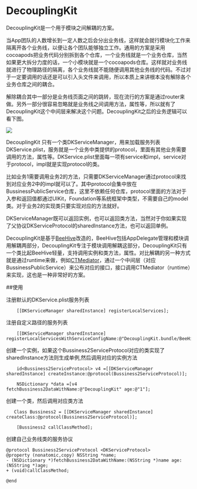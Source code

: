 # DecouplingKit


DecouplingKit是一个用于模块之间解耦的方案。

当App团队的人数增长到一定人数之后会分出业务线，这样就会就行模块化工作来隔离开各个业务线，以便让各个团队能够独立工作。通用的方案是采用cocoapods把业务代码分别拆到各个仓库，一个业务线就是一个业务仓库，当然如果更大拆分力度的话，一个小模块就是一个cocoapods仓库。这样就对业务线就进行了物理路径的隔离，各个业务线就不能随便调用其他业务线的代码。不过对于一定要调用的话还是可以引入头文件来调用，所以本质上来讲根本没有解除各个业务仓库之间的耦合。

解除耦合其中一部分是业务线页面之间的跳转，现在流行的方案是通过router来做。另外一部分很容易忽略就是业务线之间调用方法，属性等，所以就有了DecouplingKit这个中间层来解决这个问题。DecouplingKit之后的业务逻辑可以看下图。

![](https://github.com/coderyi/DecouplingKit/blob/master/Documents/DecouplingKit.png)

DecouplingKit 只有一个类DKServiceManager，用来加载服务列表DKService.plist，服务就是一个业务中类提供的protocol，里面有其他业务需要调用的方法，属性等。DKService.plist里面每一项有service和impl，service对于protocol，impl就是实现protocol的类。

比如业务1需要调用业务2的方法，只需要DKServiceManager通过protocol来找到对应业务2中的impl就可以了。其中protocol会集中放在BussinessPublicService仓库，这里不依赖任何仓库，protocol里面的方法对于入参和返回值都通过UIKit，Foundation等系统框架中类型，不需要自己的model类。对于业务2的实现类只要实现对应的方法就好。

DKServiceManager既可以返回实例，也可以返回类方法，当然对于你如果实现了父协议DKServiceProtocol的sharedInstance方法，也可以返回单例。

DecouplingKit是基于[BeeHive](https://github.com/alibaba/BeeHive)改造的，BeeHive包括AppDelegate管理和模块调用解耦两部分，DecouplingKit专注于模块调用解耦这部分，DecouplingKit只有一个类比起BeeHive轻量，支持调用实例和类方法，属性。对比解耦的另一种方式就是通过runtime来做，例如[CTMediator](https://github.com/casatwy/CTMediator)，通过一个中间层（对应BussinessPublicService）来公布对应的接口，接口调用CTMediator（runtime）来实现，这也是一种非常好的方案。


##使用

注册默认的DKService.plist服务列表

```
    [[DKServiceManager sharedInstance] registerLocalServices];
```

注册自定义路径的服务列表
```
    [[DKServiceManager sharedInstance] registerLocalServicesWithServiceConfigName:@"DecouplingKit.bundle/BeeHive"];

```

创建一个实例，如果这个Bussiness2ServiceProtocol对应的类实现了sharedInstance方法则生成单例,然后调用对应的实例方法
```
    id<Bussiness2ServiceProtocol> v4 =[[DKServiceManager sharedInstance] createInstance:@protocol(Bussiness2ServiceProtocol)];
    
    NSDictionary *data =[v4 fetchBussiness2DataWithName:@"DecouplingKit" age:@"1"];

```


创建一个类，然后调用对应类方法

```
   Class Bussiness2 = [[DKServiceManager sharedInstance] createClass:@protocol(Bussiness2ServiceProtocol)];

    [Bussiness2 callClassMethod];

```


创建自己业务线类的服务协议

```
@protocol Bussiness2ServiceProtocol <DKServiceProtocol>
@property (nonatomic,copy) NSString *name;
- (NSDictionary *)fetchBussiness2DataWithName:(NSString *)name age:(NSString *)age;
+ (void)callClassMethod;

@end

```



